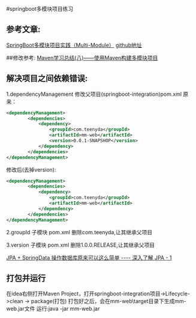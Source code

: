 #springboot多模块项目练习

## 参考文章:
[SpringBoot多模块项目实践（Multi-Module）](https://segmentfault.com/a/1190000011367492?utm_source=tag-newest#articleHeader11)
[github地址](https://github.com/yizhiwazi/springboot-socks/tree/master/springboot-integration)

##修改参考:
[Maven学习总结(八)——使用Maven构建多模块项目](https://www.cnblogs.com/xdp-gacl/p/4242221.html)

## 解决项目之间依赖错误:
1.dependencyManagement
修改父项目(springboot-integration)pom.xml
原来：
```xml
<dependencyManagement>
		<dependencies>
			<dependency>
				<groupId>com.teenyda</groupId>
				<artifactId>mm-web</artifactId>
				<version>0.0.1-SNAPSHOP</version>
			</dependency>
		</dependencies>
</dependencyManagement>
```

修改后(去掉version):
```xml
<dependencyManagement>
		<dependencies>
			<dependency>
				<groupId>com.teenyda</groupId>
				<artifactId>mm-web</artifactId>
			</dependency>
		</dependencies>
</dependencyManagement>
```

2.groupId
子模块 pom.xml 删除<groupId>com.teenyda</groupId>,让其继承父项目

3.version
子模块 pom.xml 删除<version>1.0.0.RELEASE</version>,让其继承父项目


[JPA + SpringData 操作数据库原来可以这么简单 ---- 深入了解 JPA - 1](https://www.cnblogs.com/crawl/p/7703679.html)


## 打包并运行
在idea右侧打开Maven Project，打开springboot-integration项目->Lifecycle->clean -> package(打包)
打包好之后，会在mm-web\target目录下生成mm-web.jar文件
运行:java -jar mm-web.jar